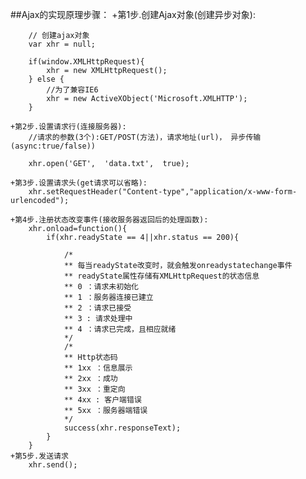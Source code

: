 ##Ajax的实现原理步骤：
    +第1步.创建Ajax对象(创建异步对象):

        // 创建ajax对象
        var xhr = null;

        if(window.XMLHttpRequest){  
            xhr = new XMLHttpRequest();
        } else {
            //为了兼容IE6
            xhr = new ActiveXObject('Microsoft.XMLHTTP');
        }

    +第2步.设置请求行(连接服务器):
        //请求的参数(3个):GET/POST(方法)，请求地址(url)， 异步传输(async:true/false))

        xhr.open('GET',  'data.txt',  true);

    +第3步.设置请求头(get请求可以省略):
        xhr.setRequestHeader("Content-type","application/x-www-form-urlencoded");

    +第4步.注册状态改变事件(接收服务器返回后的处理函数):
        xhr.onload=function(){
            if(xhr.readyState == 4||xhr.status == 200){

                /*
                ** 每当readyState改变时，就会触发onreadystatechange事件
                ** readyState属性存储有XMLHttpRequest的状态信息
                ** 0 ：请求未初始化
                ** 1 ：服务器连接已建立
                ** 2 ：请求已接受
                ** 3 : 请求处理中
                ** 4 ：请求已完成，且相应就绪
                */
                /*
                ** Http状态码
                ** 1xx ：信息展示
                ** 2xx ：成功
                ** 3xx ：重定向
                ** 4xx : 客户端错误
                ** 5xx ：服务器端错误
                */
                success(xhr.responseText);
            }
        }
    +第5步.发送请求
        xhr.send();
	